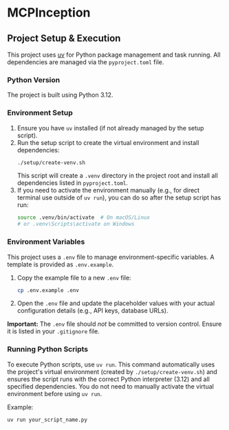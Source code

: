 # MCPInception

## Project Setup & Execution

This project uses [uv](https://github.com/astral-sh/uv) for Python package management and task running. All dependencies are managed via the `pyproject.toml` file.

### Python Version
The project is built using Python 3.12.

### Environment Setup
1.  Ensure you have `uv` installed (if not already managed by the setup script).
2.  Run the setup script to create the virtual environment and install dependencies:
    ```bash
    ./setup/create-venv.sh
    ```
    This script will create a `.venv` directory in the project root and install all dependencies listed in `pyproject.toml`.
3.  If you need to activate the environment manually (e.g., for direct terminal use outside of `uv run`), you can do so after the setup script has run:
    ```bash
    source .venv/bin/activate  # On macOS/Linux
    # or .venv\Scripts\activate on Windows
    ```

### Environment Variables
This project uses a `.env` file to manage environment-specific variables. A template is provided as `.env.example`.

1.  Copy the example file to a new `.env` file:
    ```bash
    cp .env.example .env
    ```
2.  Open the `.env` file and update the placeholder values with your actual configuration details (e.g., API keys, database URLs).

**Important:** The `.env` file should *not* be committed to version control. Ensure it is listed in your `.gitignore` file.

### Running Python Scripts
To execute Python scripts, use `uv run`. This command automatically uses the project's virtual environment (created by `./setup/create-venv.sh`) and ensures the script runs with the correct Python interpreter (3.12) and all specified dependencies. You do not need to manually activate the virtual environment before using `uv run`.

Example:
```bash
uv run your_script_name.py
```